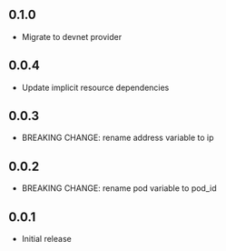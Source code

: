 ## 0.1.0

- Migrate to devnet provider

## 0.0.4

- Update implicit resource dependencies

## 0.0.3

- BREAKING CHANGE: rename address variable to ip

## 0.0.2

- BREAKING CHANGE: rename pod variable to pod_id

## 0.0.1

- Initial release

